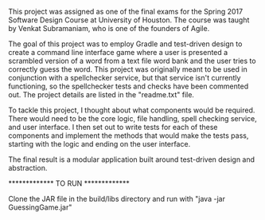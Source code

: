 This project was assigned as one of the final exams for the Spring 2017 Software Design Course at University of Houston. The course was taught by Venkat Subramaniam, who is one of the founders of Agile.

The goal of this project was to employ Gradle and test-driven design to create a command line interface game where a user is presented a scrambled version of a word from a text file word bank and the user tries to correctly guess the word. This project was originally meant to be used in conjunction with a spellchecker service, but that service isn't currently functioning, so the spellchecker tests and checks have been commented out. The project details are listed in the "readme.txt" file.

To tackle this project, I thought about what components would be required. There would need to be the core logic, file handling, spell checking service, and user interface. I then set out to write tests for each of these components and implement the methods that would make the tests pass, starting with the logic and ending on the user interface.  

The final result is a modular application built around test-driven design and abstraction. 


************* TO RUN *************

Clone the JAR file in the build/libs directory and run with "java -jar GuessingGame.jar"
